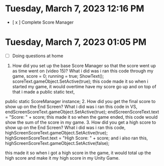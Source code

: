 # Tuesday, March  7, 2023 12:16 PM
- [ x ] Complete Score Manager
# Tuesday, March  7, 2023 01:05 PM
- [ ] Doing questions at home

1. How did you set up the base Score Manager so that the score went up as time went on (video 15)?
What i did was i ran this code through my game,
score = 0;
        running = true;
        ShowText();
        scoreText.gameObject.SetActive(true);
this code made it so when i started my game, it would overtime have my score go up and on top of that i made a public static text,

public static ScoreManager instance;
2. How did you get the final score to show up on the End Screen?
What i did was i ran this code in VS,
endScreenScoreText.gameObject.SetActive(true);
        endScreenScoreText.text = "Score: " + score;
this made it so when the game ended, this code would show the sum of the score in my game.
3. How did you get a high score to show up on the End Screen?
What i did was i ran this code,
highScreenScoreText.gameObject.SetActive(true);
        highScreenScoreText.text = "High Score: " + score;
and i also ran this, 
highScreenScoreText.gameObject.SetActive(false);

this made it so when i got a high score in the game, it would total up the high score and make it my high score in my Unity Game.
